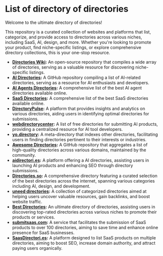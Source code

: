 # List of directory of directories

Welcome to the ultimate directory of directories!

This repository is a curated collection of websites and platforms that list, categorize, and provide access to directories across various niches, including SaaS, AI, design, and more. Whether you're looking to promote your product, find niche-specific listings, or explore comprehensive directory collections, this is your one-stop resource.

- **[Directories Wiki](https://directories.wiki):** An open-source repository that compiles a wide array of directories, serving as a valuable resource for discovering niche-specific listings.
- **[AI Directories](https://github.com/best-of-ai/ai-directories):** A GitHub repository compiling a list of AI-related directories, serving as a resource for AI enthusiasts and developers.
- **[AI Agents Directories](https://github.com/alternbits/awesome-ai-agents-directories):** A comprehensive list of the best AI agent directories available online.
- **[SaaS Directories](https://github.com/mahseema/awesome-saas-directories):** A comprehensive list of the best SaaS directories available online.
- **[DirectoryPulse](https://directorypulse.pro/):** A platform that provides insights and analytics on various directories, aiding users in identifying optimal directories for submissions.
- **[webdirectorycenter](https://webdirectorycenter.com):** A list of free directories for submitting AI products, providing a centralized resource for AI tool developers. 
- **[yo.directory](https://yo.directory):** A meta-directory that indexes other directories, facilitating users in finding directories pertinent to their interests or industries.
- **[Awesome Directories](https://github.com/directorieswiki/awesome-directories):** A GitHub repository that aggregates a list of high-quality directories across various domains, maintained by the community.
- **[aidirectori.es](https://aidirectori.es):** A  platform offering a  AI directories, assisting users in launching AI products and enhancing SEO through directory submissions. 
- **[Directories.so](https://Directories.so):** A comprehensive directory featuring a curated selection of the best directories across the internet, spanning various categories including AI, design, and development. 
- **[uneed directories](https://uneed-directories.com):** A collection of categorized directories aimed at helping users uncover valuable resources, gain backlinks, and boost website traffic. 
- **[Best Directories](https://bestdirectories.org/):** An ultimate directory of directories, assisting users in discovering top-rated directories across various niches to promote their products or services. 
- **[submitsaas.com](https://submitsaas.com):** A service that facilitates the submission of SaaS products to over 100 directories, aiming to save time and enhance online presence for SaaS businesses. 
- **[SaasDirectori.es](https://SaasDirectori.es):** A platform designed to list SaaS products on multiple directories, aiming to boost SEO, increase domain authority, and attract paying users organically. 

